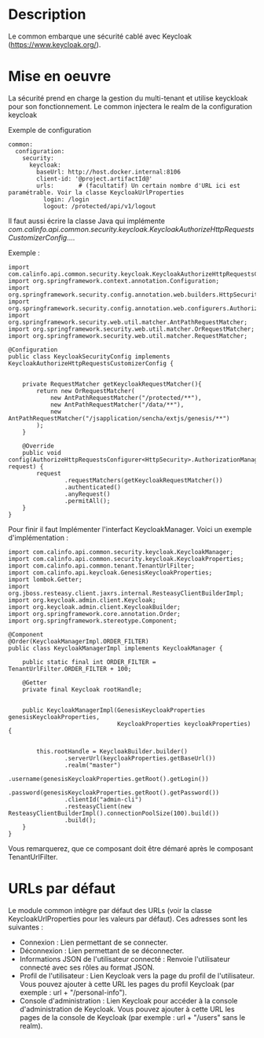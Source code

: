 # Description

Le common embarque une sécurité cablé avec Keycloak (https://www.keycloak.org/).

# Mise en oeuvre

La sécurité prend en charge la gestion du multi-tenant et utilise keyckloak pour son fonctionnement. 
Le common injectera le realm de la configuration keycloak

Exemple de configuration
```
common:
  configuration:
    security:
      keycloak:
        baseUrl: http://host.docker.internal:8106
        client-id: '@project.artifactId@'
        urls:       # (facultatif) Un certain nombre d'URL ici est paramétrable. Voir la classe KeycloakUrlProperties
          login: /login
          logout: /protected/api/v1/logout
```

Il faut aussi écrire la classe Java qui implémente *com.calinfo.api.common.security.keycloak.KeycloakAuthorizeHttpRequestsCustomizerConfig*....

Exemple :
```
import com.calinfo.api.common.security.keycloak.KeycloakAuthorizeHttpRequestsCustomizerConfig;
import org.springframework.context.annotation.Configuration;
import org.springframework.security.config.annotation.web.builders.HttpSecurity;
import org.springframework.security.config.annotation.web.configurers.AuthorizeHttpRequestsConfigurer;
import org.springframework.security.web.util.matcher.AntPathRequestMatcher;
import org.springframework.security.web.util.matcher.OrRequestMatcher;
import org.springframework.security.web.util.matcher.RequestMatcher;

@Configuration
public class KeycloakSecurityConfig implements KeycloakAuthorizeHttpRequestsCustomizerConfig {


    private RequestMatcher getKeycloakRequestMatcher(){
        return new OrRequestMatcher(
            new AntPathRequestMatcher("/protected/**"),
            new AntPathRequestMatcher("/data/**"),
            new AntPathRequestMatcher("/jsapplication/sencha/extjs/genesis/**")
        );
    }

    @Override
    public void config(AuthorizeHttpRequestsConfigurer<HttpSecurity>.AuthorizationManagerRequestMatcherRegistry request) {
        request
                .requestMatchers(getKeycloakRequestMatcher())
                .authenticated()
                .anyRequest()
                .permitAll();
    }
}
```

Pour finir il faut Implémenter l'interfact KeycloakManager.
Voici un exemple d'implémentation :
```
import com.calinfo.api.common.security.keycloak.KeycloakManager;
import com.calinfo.api.common.security.keycloak.KeycloakProperties;
import com.calinfo.api.common.tenant.TenantUrlFilter;
import com.calinfo.api.keycloak.GenesisKeycloakProperties;
import lombok.Getter;
import org.jboss.resteasy.client.jaxrs.internal.ResteasyClientBuilderImpl;
import org.keycloak.admin.client.Keycloak;
import org.keycloak.admin.client.KeycloakBuilder;
import org.springframework.core.annotation.Order;
import org.springframework.stereotype.Component;

@Component
@Order(KeycloakManagerImpl.ORDER_FILTER)
public class KeycloakManagerImpl implements KeycloakManager {

    public static final int ORDER_FILTER = TenantUrlFilter.ORDER_FILTER + 100;

    @Getter
    private final Keycloak rootHandle;


    public KeycloakManagerImpl(GenesisKeycloakProperties genesisKeycloakProperties,
                               KeycloakProperties keycloakProperties) {


        this.rootHandle = KeycloakBuilder.builder()
                .serverUrl(keycloakProperties.getBaseUrl())
                .realm("master")
                .username(genesisKeycloakProperties.getRoot().getLogin())
                .password(genesisKeycloakProperties.getRoot().getPassword())
                .clientId("admin-cli")
                .resteasyClient(new ResteasyClientBuilderImpl().connectionPoolSize(100).build())
                .build();
    }
}
```

Vous remarquerez, que ce composant doit être démaré après le composant TenantUrlFilter.

# URLs par défaut 

Le module common intègre par défaut des URLs (voir la classe KeycloakUrlProperties pour les valeurs par défaut). 
Ces adresses sont les suivantes :

* Connexion : Lien permettant de se connecter.
* Déconnexion : Lien permettant de se déconnecter.
* Informations JSON de l'utilisateur connecté : Renvoie l'utilisateur connecté avec ses rôles au format JSON.
* Profil de l'utilisateur : Lien Keycloak vers la page du profil de l'utilisateur. Vous pouvez ajouter à cette URL les pages du profil Keycloak (par exemple : url + "/personal-info").
* Console d'administration : Lien Keycloak pour accéder à la console d'administration de Keycloak. Vous pouvez ajouter à cette URL les pages de la console de Keycloak (par exemple : url + "/users" sans le realm).
